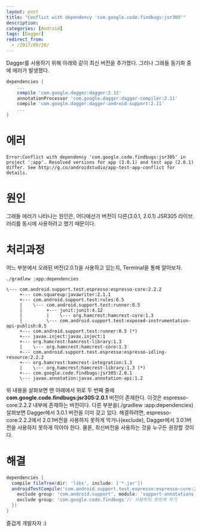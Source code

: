 ```yaml
---
layout: post
title: "Conflict with dependency 'com.google.code.findbugs:jsr305'"
description: 
categories: [Android]
tags: [Dagger]
redirect_from:
  - /2017/09/26/
---
```


Dagger를 사용하기 위해 아래와 같이 최신 버전을 추가했다. 그러나 그래들 동기화 중에 에러가 발생했다.

```groovy
dependencies {
  	...
	compile 'com.google.dagger:dagger:2.11'
  	annotationProcessor 'com.google.dagger:dagger-compiler:2.11'
  	compile 'com.google.dagger:dagger-android-support:2.11'
  	...
}
```

# 에러

```
Error:Conflict with dependency 'com.google.code.findbugs:jsr305' in project ':app'. Resolved versions for app (3.0.1) and test app (2.0.1) differ. See http://g.co/androidstudio/app-test-app-conflict for details.
```

# 원인

그래들 에러가 나타나는 원인은, 어디에선가 버전이 다른(3.0.1, 2.0.1) JSR305 라이브러리를 동시에 사용하려고 했기 때문이다.

# 처리과정

어느 부분에서 오래된 버전(2.0.1)을 사용하고 있는지, Terminal을 통해 알아보자.

```
./gradlew :app:dependencies

\--- com.android.support.test.espresso:espresso-core:2.2.2
     +--- com.squareup:javawriter:2.1.1
     +--- com.android.support.test:rules:0.5
     |    \--- com.android.support.test:runner:0.5
     |         +--- junit:junit:4.12
     |         |    \--- org.hamcrest:hamcrest-core:1.3
     |         \--- com.android.support.test:exposed-instrumentation-api-publish:0.5
     +--- com.android.support.test:runner:0.5 (*)
     +--- javax.inject:javax.inject:1
     +--- org.hamcrest:hamcrest-library:1.3
     |    \--- org.hamcrest:hamcrest-core:1.3
     +--- com.android.support.test.espresso:espresso-idling-resource:2.2.2
     +--- org.hamcrest:hamcrest-integration:1.3
     |    \--- org.hamcrest:hamcrest-library:1.3 (*)
     +--- com.google.code.findbugs:jsr305:2.0.1
     \--- javax.annotation:javax.annotation-api:1.2
```

위 내용을 살펴보면 맨 아래에서 위로 두 번째 줄에 **com.google.code.findbugs:jsr305:2.0.1** 버전이 존재한다. 이것은 espresso-core:2.2.2 내부에 존재하는 버전이다. 다른 부분을(./gradlew :app:dependencies) 살펴보면 Dagger에서 3.0.1 버전을 이미 갖고 있다. 해결하려면, espresso-core:2.2.2에서 2.0.1버전을 사용하지 못하게 막거나(exclude), Dagger에서 3.0.1버전을 사용하지 못하게 막아야 한다. 물론, 최신버전을 사용하는 것을 누구든 권장할 것이다.

# 해결

```groovy
dependencies {
  compile fileTree(dir: 'libs', include: ['*.jar'])
  androidTestCompile('com.android.support.test.espresso:espresso-core:2.2.2', {
    exclude group: 'com.android.support', module: 'support-annotations'
    exclude group: 'com.google.code.findbugs'// 사용하지 못하게 막기
  })
}
```



즐겁게 개발자자 :)